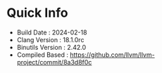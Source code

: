 # Quick Info
* Build Date : 2024-02-18
* Clang Version : 18.1.0rc
* Binutils Version : 2.42.0
* Compiled Based : https://github.com/llvm/llvm-project/commit/8a3d8f0c
